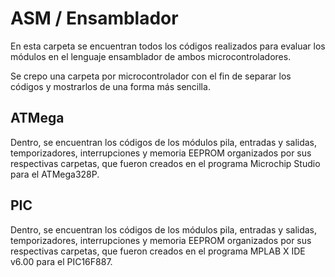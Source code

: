 # ASM / Ensamblador
En esta carpeta se encuentran todos los códigos realizados para evaluar los módulos en el lenguaje ensamblador de ambos microcontroladores.

Se crepo una carpeta por microcontrolador con el fin de separar los códigos y mostrarlos de una forma más sencilla.

## ATMega
Dentro, se encuentran los códigos de los módulos pila, entradas y salidas, temporizadores, interrupciones y memoria EEPROM organizados por sus respectivas carpetas, que fueron creados en el programa Microchip Studio para el ATMega328P.

## PIC
Dentro, se encuentran los códigos de los módulos pila, entradas y salidas, temporizadores, interrupciones y memoria EEPROM organizados por sus respectivas carpetas, que fueron creados en el programa MPLAB X IDE v6.00 para el PIC16F887.